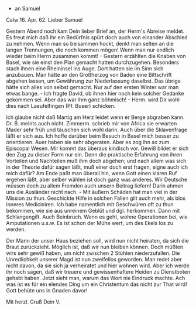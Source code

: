 + an Samuel

 Calw 16. Apr. 62.
Lieber Samuel

Gestern Abend noch kam Dein lieber Brief an, der Herm's Abreise meldet. Es freut mich daß ihr ein Bedürfnis spürt doch auch von einander Abschied zu nehmen. Wenn man so beisammen hockt, denkt man selten an die langen Trennungen, die noch kommen mögen! Wenn man nur endlich wieder beim Herrn zusammen kommt! - Gestern erzählten die Knaben von Basel, wie sie einst den Plan gemacht hatten durchzugehen. Besonders stach ihnen eine Rheininsel ins Auge. Dort hatten sie im Sinn sich anzubauen. Man hätte an den Großherzog von Baden eine Bittschrift abgehen lassen, um Gewährung zur Niederlassung daselbst. Das übrige hätte sich alles von selbst gemacht. Nur auf den ersten Winter war man etwas bange. - Ich fragte David, ob ihnen hier noch kein solcher Gedanke gekommen sei. Aber das war ihm ganz böhmisch! - Herm. wird Dir wohl dies nach Laeufelfingen (Pf. Buser) schicken.

Ich glaube nicht daß Martig am Herz leidet wenn er Berge abgraben kann. Dr. B. meints auch nicht. Zimmerm. schrieb mir von Africa sie erwarten Mader sehr früh und täuschen sich wohl darin. Auch über die Sklavenfrage läßt er sich aus. Ich hoffe darüber beim Besuch in Basel mich besser zu orientieren. Auer haben sie sehr abgeraten. Aber es zog ihn so zum Episcopal Wesen. Mir kommt das überaus kindisch vor. Gewiß bildet er sich den Zug zu dieser Form nur ein. Denn die praktische Erfahrung von ihren Vorteilen und Nachteilen muß ihm doch abgehen; und nach allem was sich in der Theorie dafür sagen läßt, muß einer doch erst fragen, eigne auch ich mich dafür? Am Ende paßt man überall hin, wenn Gott einen klaren Ruf ergehen läßt, aber selber wählen ist doch ganz was anderes. Wir Deutsche müssen doch zu allem Fremden auch unsern Beitrag liefern! Darin ahmen uns die Ausländer nicht nach. - Mit äußern Schäden hat man viel in der Mission zu thun. Geschickte Hilfe in solchen Fällen gilt auch mehr, als blos inneres Mediciniren. Ich habe namentlich mit Geschwüren oft zu thun bekommen, wie sie aus unreinem Geblüt und dgl. herkommen. Dann mit Schlangengift. Auch Beinbruch. Wenn es geht, wohne Operationen bei, wie Amputationen u.s.w. Es ist schon der Mühe wert, um des Ekels los zu werden.

Der Mann der unser Haus beziehen soll, wird nun nicht heiraten, da sich die Braut zurückzieht. Möglich ist, daß wir nun bleiben können. Doch müßten wirs sehr gewiß haben, um nicht zwischen 2 Stühlen niederzufallen. Die Unredlichkeit unserer Magd ist nun zweifellos geworden. Man redet aber nicht davon, da sie sich ja verheiratet und hier wohnen wird. Aber ich werde ihr noch sagen, daß wir treuere und gewissenhaftere Heiden zu Dienstboten gehabt haben. Jetzt sieht man, warum das Wort nie Eindruck machte. Ach was ist es für ein elendes Ding um ein Christentum das nicht zur That wird! 
Gott behüte uns in Gnaden davor!

 Mit herzl. Gruß
 Dein V.

